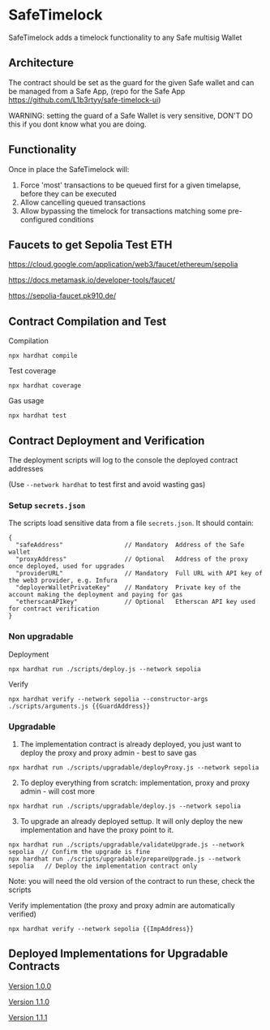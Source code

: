 # SafeTimelock

SafeTimelock adds a timelock functionality to any Safe multisig Wallet

## Architecture

The contract should be set as the guard for the given Safe wallet and can be managed from a Safe App, (repo for the Safe App https://github.com/L1b3rtyy/safe-timelock-ui)

WARNING: setting the guard of a Safe Wallet is very sensitive, DON'T DO this if you dont know what you are doing.

## Functionality

Once in place the SafeTimelock will:
1. Force 'most' transactions to be queued first for a given timelapse, before they can be executed
2. Allow cancelling queued transactions
3. Allow bypassing the timelock for transactions matching some pre-configured conditions 

## Faucets to get Sepolia Test ETH

https://cloud.google.com/application/web3/faucet/ethereum/sepolia

https://docs.metamask.io/developer-tools/faucet/

https://sepolia-faucet.pk910.de/

## Contract Compilation and Test

Compilation
```
npx hardhat compile
```

Test coverage
```
npx hardhat coverage
``` 

Gas usage
```
npx hardhat test
```

## Contract Deployment and Verification 

The deployment scripts will log to the console the deployed contract addresses

(Use ```--network hardhat``` to test first and avoid wasting gas)

### Setup ```secrets.json```

The scripts load sensitive data from a file ```secrets.json```. It should contain:
```
{
  "safeAddress"                 // Mandatory  Address of the Safe wallet
  "proxyAddress"                // Optional   Address of the proxy once deployed, used for upgrades
  "providerURL"                 // Mandatory  Full URL with API key of the web3 provider, e.g. Infura
  "deployerWalletPrivateKey"    // Mandatory  Private key of the account making the deployment and paying for gas
  "etherscanAPIkey"             // Optional   Etherscan API key used for contract verification
}
```

### Non upgradable

Deployment
```
npx hardhat run ./scripts/deploy.js --network sepolia
```
Verify
```
npx hardhat verify --network sepolia --constructor-args ./scripts/arguments.js {{GuardAddress}}
```

### Upgradable

1. The implementation contract is already deployed, you just want to deploy the proxy and proxy admin - best to save gas
```
npx hardhat run ./scripts/upgradable/deployProxy.js --network sepolia
```
2. To deploy everything from scratch: implementation, proxy and proxy admin - will cost more
```
npx hardhat run ./scripts/upgradable/deploy.js --network sepolia
```
3. To upgrade an already deployed settup. It will only deploy the new implementation and have the proxy point to it.
```
npx hardhat run ./scripts/upgradable/validateUpgrade.js --network sepolia  // Confirm the upgrade is fine
npx hardhat run ./scripts/upgradable/prepareUpgrade.js --network sepolia   // Deploy the implementation contract only
```
Note: you will need the old version of the contract to run these, check the scripts
   
Verify implementation (the proxy and proxy admin are automatically verified)
```
npx hardhat verify --network sepolia {{ImpAddress}}
```

## Deployed Implementations for Upgradable Contracts

[Version 1.0.0](https://sepolia.etherscan.io/address/0x1c51eb09730e5f6710b8A4192e54F646058BAD5b)

[Version 1.1.0](https://sepolia.etherscan.io/address/0x1300Ba2Bd3ab957ec7caa3120d2605951a7E19C4)

[Version 1.1.1](https://sepolia.etherscan.io/address/0xe508A96611cfDC1828fDd3ba82c61665B6063A8b)
